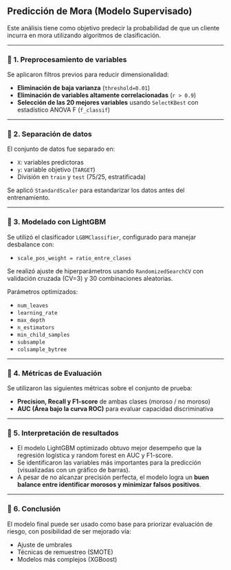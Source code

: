 ## Predicción de Mora (Modelo Supervisado)

Este análisis tiene como objetivo predecir la probabilidad de que un cliente incurra en mora utilizando algoritmos de clasificación.

---

### 🔹 1. Preprocesamiento de variables

Se aplicaron filtros previos para reducir dimensionalidad:

- **Eliminación de baja varianza** (`threshold=0.01`)
- **Eliminación de variables altamente correlacionadas** (`r > 0.9`)
- **Selección de las 20 mejores variables** usando `SelectKBest` con estadístico ANOVA F (`f_classif`)

---

### 🔹 2. Separación de datos

El conjunto de datos fue separado en:

- `X`: variables predictoras
- `y`: variable objetivo (`TARGET`)
- División en `train` y `test` (75/25, estratificada)

Se aplicó `StandardScaler` para estandarizar los datos antes del entrenamiento.

---

### 🔹 3. Modelado con LightGBM

Se utilizó el clasificador `LGBMClassifier`, configurado para manejar desbalance con:

- `scale_pos_weight = ratio_entre_clases`

Se realizó ajuste de hiperparámetros usando `RandomizedSearchCV` con validación cruzada (CV=3) y 30 combinaciones aleatorias.

Parámetros optimizados:
- `num_leaves`
- `learning_rate`
- `max_depth`
- `n_estimators`
- `min_child_samples`
- `subsample`
- `colsample_bytree`

---

### 🔹 4. Métricas de Evaluación

Se utilizaron las siguientes métricas sobre el conjunto de prueba:

- **Precision, Recall y F1-score** de ambas clases (moroso / no moroso)
- **AUC (Área bajo la curva ROC)** para evaluar capacidad discriminativa

---

### 🔹 5. Interpretación de resultados

- El modelo LightGBM optimizado obtuvo mejor desempeño que la regresión logística y random forest en AUC y F1-score.
- Se identificaron las variables más importantes para la predicción (visualizadas con un gráfico de barras).
- A pesar de no alcanzar precisión perfecta, el modelo logra un **buen balance entre identificar morosos y minimizar falsos positivos**.

---

### 🔹 6. Conclusión

El modelo final puede ser usado como base para priorizar evaluación de riesgo, con posibilidad de ser mejorado vía:

- Ajuste de umbrales
- Técnicas de remuestreo (SMOTE)
- Modelos más complejos (XGBoost)
